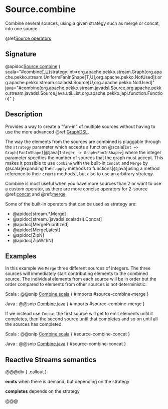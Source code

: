 # Source.combine

Combine several sources, using a given strategy such as merge or concat, into one source.

@ref[Source operators](../index.md#source-operators)

## Signature

@apidoc[Source.combine](Source$) { scala="#combine[T,U](first:org.apache.pekko.stream.scaladsl.Source[T,_],second:org.apache.pekko.stream.scaladsl.Source[T,_],rest:org.apache.pekko.stream.scaladsl.Source[T,_]*)(strategy:Int=&gt;org.apache.pekko.stream.Graph[org.apache.pekko.stream.UniformFanInShape[T,U],org.apache.pekko.NotUsed]):org.apache.pekko.stream.scaladsl.Source[U,org.apache.pekko.NotUsed]" java="#combine(org.apache.pekko.stream.javadsl.Source,org.apache.pekko.stream.javadsl.Source,java.util.List,org.apache.pekko.japi.function.Function)" }


## Description

Provides a way to create a "fan-in" of multiple sources without having to use the more advanced @ref:[GraphDSL](../../stream-graphs.md#constructing-graphs).

The way the elements from the sources
are combined is pluggable through the `strategy` parameter which accepts a function 
@scala[`Int => Graph[FanInShape]`]@java[`Integer -> Graph<FanInShape>`] where the integer parameter specifies the number of sources
that the graph must accept. This makes it possible to use `combine` with the built-in `Concat` 
and `Merge` by @scala[expanding their `apply` methods to functions]@java[using a method reference to their `create` methods],
but also to use an arbitrary strategy. 

Combine is most useful when you have more sources than 2 or want to use a custom operator, as there are more concise 
operators for 2-source @ref:[concat](../Source-or-Flow/concat.md) and @ref:[merge](../Source-or-Flow/merge.md) 

Some of the built-in operators that can be used as strategy are:
 
 * @apidoc[stream.*.Merge] 
 * @apidoc[stream.(javadsl|scaladsl).Concat] 
 * @apidoc[MergePrioritized]
 * @apidoc[MergeLatest]
 * @apidoc[ZipN]
 * @apidoc[ZipWithN]

## Examples

In this example we `Merge` three different 
sources of integers. The three sources will immediately start contributing elements to the combined source. The individual 
elements from each source will be in order but the order compared to elements from other sources is not deterministic:

Scala
:   @@snip [Combine.scala](/akka-docs/src/test/scala/docs/stream/operators/source/Combine.scala) { #imports #source-combine-merge }   

Java
:   @@snip [Combine.java](/akka-docs/src/test/java/jdocs/stream/operators/source/Combine.java) { #imports #source-combine-merge }


If we instead use `Concat` the first source 
will get to emit elements until it completes, then the second source until that completes and so on until all the sources has completed.

Scala
:   @@snip [Combine.scala](/akka-docs/src/test/scala/docs/stream/operators/source/Combine.scala) { #source-combine-concat }   

Java
:   @@snip [Combine.java](/akka-docs/src/test/java/jdocs/stream/operators/source/Combine.java) { #source-combine-concat }


## Reactive Streams semantics

@@@div { .callout }

**emits** when there is demand, but depending on the strategy

**completes** depends on the strategy

@@@
